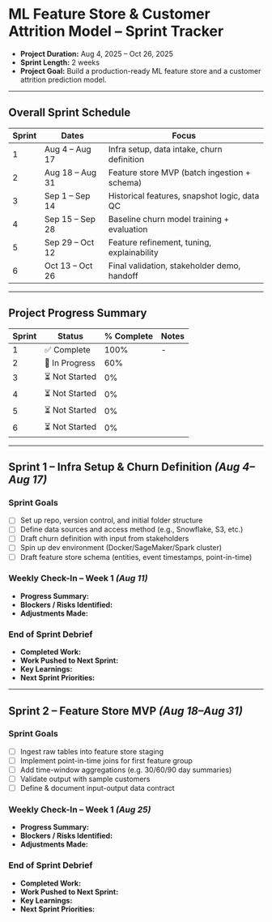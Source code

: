 # ML Feature Store & Customer Attrition Model – Sprint Tracker

- **Project Duration:** Aug 4, 2025 – Oct 26, 2025  
- **Sprint Length:** 2 weeks  
- **Project Goal:** Build a production-ready ML feature store and a customer attrition prediction model.

---

## Overall Sprint Schedule

| Sprint | Dates            | Focus                                              |
|--------|------------------|----------------------------------------------------|
| 1      | Aug 4 – Aug 17   | Infra setup, data intake, churn definition        |
| 2      | Aug 18 – Aug 31  | Feature store MVP (batch ingestion + schema)      |
| 3      | Sep 1 – Sep 14   | Historical features, snapshot logic, data QC      |
| 4      | Sep 15 – Sep 28  | Baseline churn model training + evaluation        |
| 5      | Sep 29 – Oct 12  | Feature refinement, tuning, explainability        |
| 6      | Oct 13 – Oct 26  | Final validation, stakeholder demo, handoff       |

---

## Project Progress Summary

| Sprint | Status         | % Complete | Notes                          |
|--------|----------------|------------|--------------------------------|
| 1      | ✅ Complete     | 100%       | -                              |
| 2      | 🔄 In Progress  | 60%        |                                |
| 3      | ⏳ Not Started  | 0%         |                                |
| 4      | ⏳ Not Started  | 0%         |                                |
| 5      | ⏳ Not Started  | 0%         |                                |
| 6      | ⏳ Not Started  | 0%         |                                |

---

## Sprint 1 – Infra Setup & Churn Definition *(Aug 4–Aug 17)*

### Sprint Goals
- [ ] Set up repo, version control, and initial folder structure  
- [ ] Define data sources and access method (e.g., Snowflake, S3, etc.)  
- [ ] Draft churn definition with input from stakeholders  
- [ ] Spin up dev environment (Docker/SageMaker/Spark cluster)  
- [ ] Draft feature store schema (entities, event timestamps, point-in-time)  

### Weekly Check-In – Week 1 *(Aug 11)*
- **Progress Summary:**  
- **Blockers / Risks Identified:**  
- **Adjustments Made:**  

### End of Sprint Debrief
- **Completed Work:**  
- **Work Pushed to Next Sprint:**  
- **Key Learnings:**  
- **Next Sprint Priorities:**  

---

## Sprint 2 – Feature Store MVP *(Aug 18–Aug 31)*

### Sprint Goals
- [ ] Ingest raw tables into feature store staging  
- [ ] Implement point-in-time joins for first feature group  
- [ ] Add time-window aggregations (e.g. 30/60/90 day summaries)  
- [ ] Validate output with sample customers  
- [ ] Define & document input-output data contract  

### Weekly Check-In – Week 1 *(Aug 25)*
- **Progress Summary:**  
- **Blockers / Risks Identified:**  
- **Adjustments Made:**  

### End of Sprint Debrief
- **Completed Work:**  
- **Work Pushed to Next Sprint:**  
- **Key Learnings:**  
- **Next Sprint Priorities:**  
